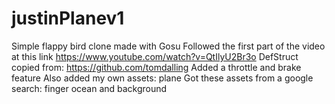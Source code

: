 # justinPlanev1
Simple flappy bird clone made with Gosu
Followed the first part of the video at this link https://www.youtube.com/watch?v=QtIlyU2Br3o
DefStruct copied from: https://github.com/tomdalling
Added a throttle and brake feature
Also added my own assets: plane
Got these assets from a google search: finger ocean and background
